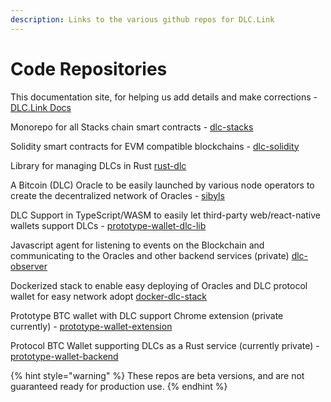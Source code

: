 ```yaml
---
description: Links to the various github repos for DLC.Link
---
```


# Code Repositories

This documentation site, for helping us add details and make corrections - [DLC.Link Docs](https://github.com/DLC-link/gitbook-docs)

Monorepo for all Stacks chain smart contracts - [dlc-stacks](https://github.com/DLC-link/dlc-stacks)

Solidity smart contracts for EVM compatible blockchains - [dlc-solidity](https://github.com/DLC-link/dlc-solidity)

Library for managing DLCs in Rust [rust-dlc](https://github.com/DLC-link/rust-dlc)

A Bitcoin (DLC) Oracle to be easily launched by various node operators to create the decentralized network of Oracles - [sibyls](https://github.com/DLC-link/sibyls)

DLC Support in TypeScript/WASM to easily let third-party web/react-native wallets support DLCs - [prototype-wallet-dlc-lib](https://github.com/DLC-link/prototype-wallet-dlc-lib)&#x20;

Javascript agent for listening to events on the Blockchain and communicating to the Oracles and other backend services (private) [dlc-observer](https://github.com/DLC-link/dlc-observer)

Dockerized stack to enable easy deploying of Oracles and DLC protocol wallet for easy network adopt [docker-dlc-stack](https://github.com/DLC-link/docker-dlc-stack)

Prototype BTC wallet with DLC support Chrome extension (private currently) - [prototype-wallet-extension](https://github.com/DLC-link/prototype-wallet-extension)&#x20;

Protocol BTC Wallet supporting DLCs as a Rust service (currently private) - [prototype-wallet-backend](https://github.com/DLC-link/prototype-wallet-backend)

{% hint style="warning" %}
These repos are beta versions, and are not guaranteed ready for production use.&#x20;
{% endhint %}
